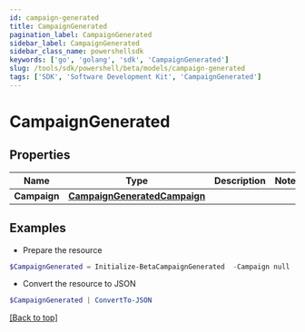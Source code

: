 ```yaml
---
id: campaign-generated
title: CampaignGenerated
pagination_label: CampaignGenerated
sidebar_label: CampaignGenerated
sidebar_class_name: powershellsdk
keywords: ['go', 'golang', 'sdk', 'CampaignGenerated'] 
slug: /tools/sdk/powershell/beta/models/campaign-generated
tags: ['SDK', 'Software Development Kit', 'CampaignGenerated']
---
```



# CampaignGenerated

## Properties

Name | Type | Description | Notes
------------ | ------------- | ------------- | -------------
**Campaign** |  [**CampaignGeneratedCampaign**](campaign-generated-campaign) |  | 

## Examples

- Prepare the resource
```powershell
$CampaignGenerated = Initialize-BetaCampaignGenerated  -Campaign null
```

- Convert the resource to JSON
```powershell
$CampaignGenerated | ConvertTo-JSON
```


[[Back to top]](#) 

